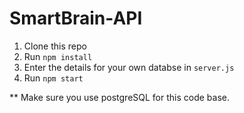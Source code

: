 # SmartBrain-API

1. Clone this repo
2. Run `npm install`
3. Enter the details for your own databse in `server.js`
4. Run `npm start`

** Make sure you use postgreSQL for this code base.
